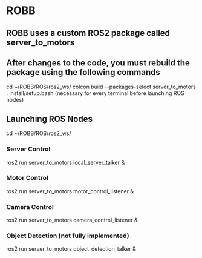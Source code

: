 # ROBB

## ROBB uses a custom ROS2 package called server_to_motors

## After changes to the code, you must rebuild the package using the following commands

cd ~/ROBB/ROS/ros2_ws/
colcon build --packages-select server_to_motors
. install/setup.bash (necessary for every terminal before launching ROS nodes)

## Launching ROS Nodes

cd ~/ROBB/ROS/ros2_ws/

### Server Control
ros2 run server_to_motors local_server_talker &

### Motor Control
ros2 run server_to_motors motor_control_listener &

### Camera Control
ros2 run server_to_motors camera_control_listener &

### Object Detection (not fully implemented)
ros2 run server_to_motors object_detection_talker &
